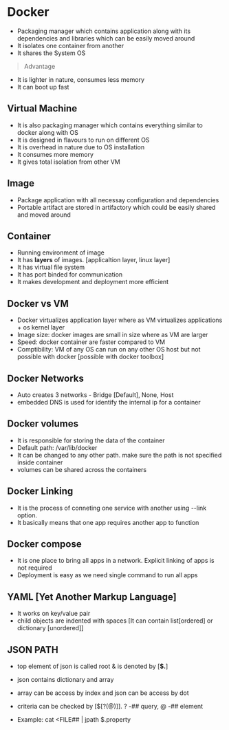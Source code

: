 # Docker

- Packaging manager which contains application along with its dependencies and libraries which can be easily moved around
- It isolates one container from another
- It shares the System OS

> Advantage
- It is lighter in nature, consumes less memory
- It can boot up fast

## Virtual Machine
- It is also packaging manager which contains everything similar to docker along with OS
- It is designed in flavours to run on different OS
- It is overhead in nature due to OS installation
- It consumes more memory
- It gives total isolation from other VM

## Image
- Package application with all necessay configuration and dependencies
- Portable artifact are stored in artifactory which could be easily shared and moved around

## Container
- Running environment of image
- It has **layers** of images. [applicaltion layer, linux layer]
- It has virtual file system
- It has port binded for communication
- It makes development and deployment more efficient

## Docker vs VM
- Docker virtualizes application layer where as VM virtualizes applications + os kernel layer
- Image size: docker images are small in size where as VM are larger
- Speed: docker container are faster compared to VM
- Comptibility: VM of any OS can run on any other OS host but not possible with docker [possible with docker toolbox] 

## Docker Networks
- Auto creates 3 networks - Bridge [Default], None, Host
- embedded DNS is used for identify the internal ip for a container

## Docker volumes
- It is responsible for storing the data of the container
- Default path: /var/lib/docker
- It can be changed to any other path. make sure the path is not specified inside container
- volumes can be shared across the containers

## Docker Linking
- It is the process of conneting one service with another using --link option.
- It basically means that one app requires another app to function

## Docker compose
- It is one place to bring all apps in a network. Explicit linking of apps is not required
- Deployment is easy as we need single command to run all apps

## YAML [Yet Another Markup Language]
- It works on key/value pair
- child objects are indented with spaces [It can contain list[ordered] or dictionary [unordered]]

## JSON PATH
- top element of json is called root & is denoted by [**$.**]
- json contains dictionary and array
- array can be access by index and json can be access by dot
- criteria can be checked by [$[?(@)]]. ? -## query, @ -## element

- Example: cat <FILE## | jpath $.property
